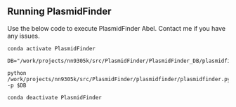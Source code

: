 
**Running PlasmidFinder**
-------------------------
Use the below code to execute PlasmidFinder Abel. Contact me if you have any issues.

```
conda activate PlasmidFinder

DB="/work/projects/nn9305k/src/PlasmidFinder/PlasmidFinder_DB/plasmidfinder_db/"

python /work/projects/nn9305k/src/PlasmidFinder/plasmidfinder/plasmidfinder.py -p $DB 

conda deactivate PlasmidFinder
```
